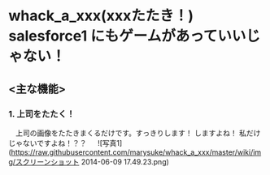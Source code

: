 whack_a_xxx(xxxたたき！) salesforce1 にもゲームがあっていいじゃない！
========================================
## <主な機能>  
### 1. 上司をたたく！
　上司の画像をたたきまくるだけです。すっきりします！ しますよね！ 私だけじゃないですよね！？？
　
![写真1](https://raw.githubusercontent.com/marysuke/whack_a_xxx/master/wiki/img/スクリーンショット 2014-06-09 17.49.23.png)  
